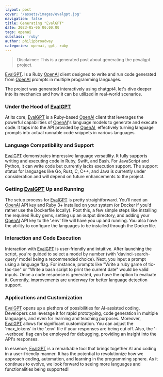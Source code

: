 ```yaml
---
layout: post
cover: '/assets/images/evalgpt.jpg'
navigation: false
title: Generating "EvalGPT"
date: 2023-05-06 00:00:00
tags: openai
subclass: 'ruby'
author: philipbroadway
categories: openai, gpt, ruby
---
```


> Disclaimer: This is a generated post about generating the pevalgpt project.



[EvalGPT](https://github.com/philipbroadway/evalgpt). Is a Ruby [OpenAI](https://platform.openai.com/account/api-keys) client designed to write and run code generated from [OpenAI](https://platform.openai.com/account/api-keys) prompts in multiple programming languages.

The project was generated interactively using chatgpt4, let's dive deeper into its mechanics and how it can be utilized in real-world scenarios.

### Under the Hood of [EvalGPT](https://github.com/philipbroadway/evalgpt)

At its core, [EvalGPT](https://github.com/philipbroadway/evalgpt) is a Ruby-based [OpenAI](https://platform.openai.com/account/api-keys) client that leverages the powerful capabilities of [OpenAI](https://platform.openai.com/account/api-keys)'s language models to generate and execute code. It taps into the API provided by [OpenAI](https://platform.openai.com/account/api-keys), effectively turning language prompts into actual runnable code snippets in various languages.

### Language Compatibility and Support

[EvalGPT](https://github.com/philipbroadway/evalgpt) demonstrates impressive language versatility. It fully supports writing and executing code in Ruby, Swift, and Bash. For JavaScript and Python, it can write code but currently lacks execution support. The support status for languages like Go, Rust, C, C++, and Java is currently under consideration and will depend on future enhancements to the project.

### Getting [EvalGPT](https://github.com/philipbroadway/evalgpt) Up and Running

The setup process for [EvalGPT](https://github.com/philipbroadway/evalgpt) is pretty straightforward. You'll need an [OpenAI](https://platform.openai.com/account/api-keys) API key and Ruby 3+ installed on your system (or Docker if you'd rather use the Dockerfile locally). Post this, a few simple steps like installing the required Ruby gems, setting up an output directory, and adding your [OpenAI](https://platform.openai.com/account/api-keys) API key to the '.env' file will have you up and running. You also have the ability to configure the languages to be installed through the Dockerfile.

### Interaction and Code Execution

Interaction with [EvalGPT](https://github.com/philipbroadway/evalgpt) is user-friendly and intuitive. After launching the script, you're guided to select a model by number (with 'davinci-search-query' model being a recommended choice). Next, you input a prompt using a language flag. For instance, prompts like "Write a ruby game of tic-tac-toe" or "Write a bash script to print the current date" would be valid inputs. Once a code response is generated, you have the option to evaluate it. Currently, improvements are underway for better language detection support.

### Applications and Customization

[EvalGPT](https://github.com/philipbroadway/evalgpt) opens up a plethora of possibilities for AI-assisted coding. Developers can leverage it for rapid prototyping, code generation in multiple languages, and even for learning and teaching purposes. Moreover, [EvalGPT](https://github.com/philipbroadway/evalgpt) allows for significant customization. You can adjust the 'max_tokens' in the '.env' file if your responses are being cut off. Also, the '--verbose' flag can be employed for debugging, providing an insight into the API's responses.

In essence, [EvalGPT](https://github.com/philipbroadway/evalgpt) is a remarkable tool that brings together AI and coding in a user-friendly manner. It has the potential to revolutionize how we approach coding, automation, and learning in the programming sphere. As it continues to evolve, we look forward to seeing more languages and functionalities being supported!